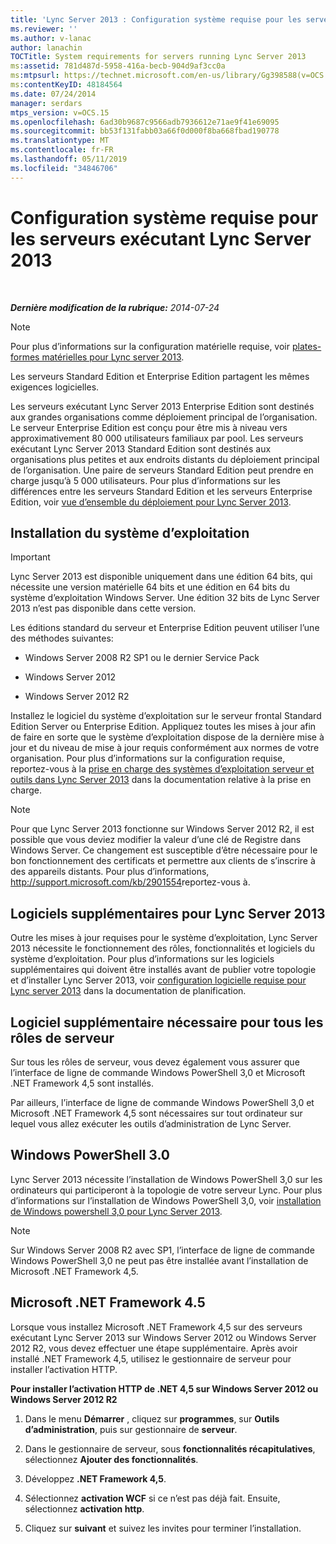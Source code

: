 ```yaml
---
title: 'Lync Server 2013 : Configuration système requise pour les serveurs exécutant Lync Server 2013'
ms.reviewer: ''
ms.author: v-lanac
author: lanachin
TOCTitle: System requirements for servers running Lync Server 2013
ms:assetid: 781d487d-5958-416a-becb-904d9af3cc0a
ms:mtpsurl: https://technet.microsoft.com/en-us/library/Gg398588(v=OCS.15)
ms:contentKeyID: 48184564
ms.date: 07/24/2014
manager: serdars
mtps_version: v=OCS.15
ms.openlocfilehash: 6ad30b9687c9566adb7936612e71ae9f41e69095
ms.sourcegitcommit: bb53f131fabb03a66f0d000f8ba668fbad190778
ms.translationtype: MT
ms.contentlocale: fr-FR
ms.lasthandoff: 05/11/2019
ms.locfileid: "34846706"
---
```

<div data-xmlns="http://www.w3.org/1999/xhtml">

<div class="topic" data-xmlns="http://www.w3.org/1999/xhtml" data-msxsl="urn:schemas-microsoft-com:xslt" data-cs="http://msdn.microsoft.com/en-us/">

<div data-asp="http://msdn2.microsoft.com/asp">

# <a name="system-requirements-for-servers-running-lync-server-2013"></a>Configuration système requise pour les serveurs exécutant Lync Server 2013

</div>

<div id="mainSection">

<div id="mainBody">

<span> </span>

_**Dernière modification de la rubrique:** 2014-07-24_

<div>


> [!NOTE]  
> Pour plus d’informations sur la configuration matérielle requise, voir <A href="lync-server-2013-server-hardware-platforms.md">plates-formes matérielles pour Lync server 2013</A>.



</div>

Les serveurs Standard Edition et Enterprise Edition partagent les mêmes exigences logicielles.

Les serveurs exécutant Lync Server 2013 Enterprise Edition sont destinés aux grandes organisations comme déploiement principal de l’organisation. Le serveur Enterprise Edition est conçu pour être mis à niveau vers approximativement 80 000 utilisateurs familiaux par pool. Les serveurs exécutant Lync Server 2013 Standard Edition sont destinés aux organisations plus petites et aux endroits distants du déploiement principal de l’organisation. Une paire de serveurs Standard Edition peut prendre en charge jusqu’à 5 000 utilisateurs. Pour plus d’informations sur les différences entre les serveurs Standard Edition et les serveurs Enterprise Edition, voir [vue d’ensemble du déploiement pour Lync Server 2013](lync-server-2013-deployment-overview.md).

<div>

## <a name="operating-system-installation"></a>Installation du système d’exploitation

<div>


> [!IMPORTANT]  
> Lync Server 2013 est disponible uniquement dans une édition 64 bits, qui nécessite une version matérielle 64 bits et une édition en 64 bits du système d’exploitation Windows Server. Une édition 32 bits de Lync Server 2013 n’est pas disponible dans cette version.



</div>

Les éditions standard du serveur et Enterprise Edition peuvent utiliser l’une des méthodes suivantes:

  - Windows Server 2008 R2 SP1 ou le dernier Service Pack

  - Windows Server 2012

  - Windows Server 2012 R2

Installez le logiciel du système d’exploitation sur le serveur frontal Standard Edition Server ou Enterprise Edition. Appliquez toutes les mises à jour afin de faire en sorte que le système d’exploitation dispose de la dernière mise à jour et du niveau de mise à jour requis conformément aux normes de votre organisation. Pour plus d’informations sur la configuration requise, reportez-vous à la [prise en charge des systèmes d’exploitation serveur et outils dans Lync Server 2013](lync-server-2013-server-and-tools-operating-system-support.md) dans la documentation relative à la prise en charge.

<div>


> [!NOTE]  
> Pour que Lync Server 2013 fonctionne sur Windows Server 2012 R2, il est possible que vous deviez modifier la valeur d’une clé de Registre dans Windows Server. Ce changement est susceptible d’être nécessaire pour le bon fonctionnement des certificats et permettre aux clients de s’inscrire à des appareils distants. Pour plus d’informations, <A class=uri href="http://support.microsoft.com/kb/2901554">http://support.microsoft.com/kb/2901554</A>reportez-vous à.



</div>

<div>

## <a name="additional-software-for-lync-server-2013"></a>Logiciels supplémentaires pour Lync Server 2013

Outre les mises à jour requises pour le système d’exploitation, Lync Server 2013 nécessite le fonctionnement des rôles, fonctionnalités et logiciels du système d’exploitation. Pour plus d’informations sur les logiciels supplémentaires qui doivent être installés avant de publier votre topologie et d’installer Lync Server 2013, voir [configuration logicielle requise pour Lync server 2013](lync-server-2013-additional-software-requirements.md) dans la documentation de planification.

</div>

</div>

<div>

## <a name="additional-software-necessary-for-all-server-roles"></a>Logiciel supplémentaire nécessaire pour tous les rôles de serveur

Sur tous les rôles de serveur, vous devez également vous assurer que l’interface de ligne de commande Windows PowerShell 3,0 et Microsoft .NET Framework 4,5 sont installés.

Par ailleurs, l’interface de ligne de commande Windows PowerShell 3,0 et Microsoft .NET Framework 4,5 sont nécessaires sur tout ordinateur sur lequel vous allez exécuter les outils d’administration de Lync Server.

<div>

## <a name="windows-powershell-30"></a>Windows PowerShell 3.0

Lync Server 2013 nécessite l’installation de Windows PowerShell 3,0 sur les ordinateurs qui participeront à la topologie de votre serveur Lync. Pour plus d’informations sur l’installation de Windows PowerShell 3,0, voir [installation de Windows powershell 3,0 pour Lync Server 2013](lync-server-2013-installing-windows-powershell-3-0.md).

<div>


> [!NOTE]  
> Sur Windows Server&nbsp;2008&nbsp;R2 avec SP1, l’interface de ligne de commande Windows PowerShell 3,0 ne peut pas être installée avant l’installation de Microsoft .NET Framework 4,5.



</div>

</div>

<div>

## <a name="microsoft-net-framework-45"></a>Microsoft .NET Framework 4.5

Lorsque vous installez Microsoft .NET Framework 4,5 sur des serveurs exécutant Lync Server 2013 sur Windows Server 2012 ou Windows Server 2012 R2, vous devez effectuer une étape supplémentaire. Après avoir installé .NET Framework 4,5, utilisez le gestionnaire de serveur pour installer l’activation HTTP.

**Pour installer l’activation HTTP de .NET 4,5 sur Windows Server 2012 ou Windows Server 2012 R2**

1.  Dans le menu **Démarrer** , cliquez sur **programmes**, sur **Outils d’administration**, puis sur gestionnaire de **serveur**.

2.  Dans le gestionnaire de serveur, sous **fonctionnalités récapitulatives**, sélectionnez **Ajouter des fonctionnalités**.

3.  Développez **.NET Framework 4,5**.

4.  Sélectionnez **activation WCF** si ce n’est pas déjà fait. Ensuite, sélectionnez **activation http**.

5.  Cliquez sur **suivant** et suivez les invites pour terminer l’installation.

</div>

</div>

</div>

<span> </span>

</div>

</div>

</div>

